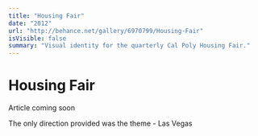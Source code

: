 ```yaml
---
title: "Housing Fair"
date: "2012"
url: "http://behance.net/gallery/6970799/Housing-Fair"
isVisible: false
summary: "Visual identity for the quarterly Cal Poly Housing Fair."
---
```


# Housing Fair

Article coming soon

The only direction provided was the theme - Las Vegas
